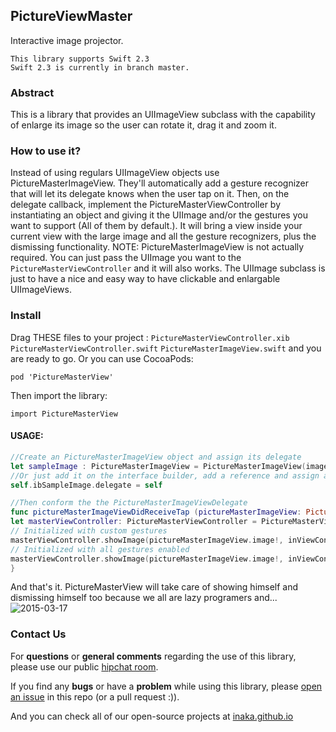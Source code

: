 ## PictureViewMaster
Interactive image projector.


```
This library supports Swift 2.3
Swift 2.3 is currently in branch master.
```

### Abstract

This is a library that provides an UIImageView subclass with the capability of enlarge its image so the user can rotate it, drag it and zoom it.

### How to use it?

Instead of using regulars UIImageView objects use PictureMasterImageView. They'll automatically add a gesture recognizer that will let its delegate knows when the user tap on it. Then, on the delegate callback, implement the PictureMasterViewController by instantiating an object and giving it the UIImage and/or the gestures you want to support (All of them by default.). It will bring a view inside your current view with the large image and all the gesture recognizers, plus the dismissing functionality.
NOTE: PictureMasterImageView is not actually required. You can just pass the UIImage you want to the `PictureMasterViewController` and it will also works. The UIImage subclass is just to have a nice and easy way to have clickable and enlargable UIImageViews. 

### Install

Drag THESE files to your project :
`PictureMasterViewController.xib`
`PictureMasterViewController.swift`
`PictureMasterImageView.swift`
and you are ready to go. 
Or you can use CocoaPods:

```
pod 'PictureMasterView'

```

Then import the library:

```
import PictureMasterView
```

#### USAGE:

```swift
//Create an PictureMasterImageView object and assign its delegate
let sampleImage : PictureMasterImageView = PictureMasterImageView(image: UIImage(named:"sampleImage"), andDelegate:self)
//Or just add it on the interface builder, add a reference and assign a the delegate
self.ibSampleImage.delegate = self

//Then conform the the PictureMasterImageViewDelegate
func pictureMasterImageViewDidReceiveTap (pictureMasterImageView: PictureMasterImageView) {
let masterViewController: PictureMasterViewController = PictureMasterViewController(nibName: "PictureMasterViewController", bundle: nil)
// Initialized with custom gestures
masterViewController.showImage(pictureMasterImageView.image!, inViewController:self, withGestures: [.Rotate, .Zoom, .Drag])
// Initialized with all gestures enabled
masterViewController.showImage(pictureMasterImageView.image!, inViewController:self)
}
```

And that's it. PictureMasterView will take care of showing himself and dismissing himself too because we all are lazy programers and... 
![2015-03-17](http://25.media.tumblr.com/tumblr_m5kz3dTnPI1rp5220o1_500.jpg)


### Contact Us
For **questions** or **general comments** regarding the use of this library, please use our public
[hipchat room](http://inaka.net/hipchat).

If you find any **bugs** or have a **problem** while using this library, please [open an issue](https://github.com/inaka/PictureViewMaster-iOS/issues/new) in this repo (or a pull request :)).

And you can check all of our open-source projects at [inaka.github.io](http://inaka.github.io)
